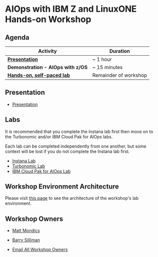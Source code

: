 # AIOps with IBM Z and LinuxONE Hands-on Workshop

## Agenda

| Activity       | Duration     | 
| ---                  | ---           |
| [**Presentation**](#presentation)             | ~ 1 hour   |
| **Demonstration - AIOps with z/OS** | ~ 15 minutes |    
| [**Hands-on, self-paced lab**](#labs)           | Remainder of workshop      |

## Presentation

* <a href="aiops_z_03-20-24.pdf" target="_blank">Presentation</a>

## Labs
It is recommended that you complete the Instana lab first then move on to the Turbonomic and/or IBM Cloud Pak for AIOps labs.

Each lab can be completed independently from one another, but some context will be lost if you do not complete the Instana lab first.

* [Instana Lab](instana-lab.md)
* [Turbonomic Lab](turbonomic-lab.md)
* [IBM Cloud Pak for AIOps Lab](cp4aiops-lab.md)

## Workshop Environment Architecture

Please visit [this page](workshop-architecture.md) to see the architecture of the workshop's lab environment.

## Workshop Owners

* [Matt Mondics](mailto:matt.mondics@ibm.com)
* [Barry Silliman](mailto:silliman@us.ibm.com)

* [Email All Workshop Owners](mailto:silliman@us.ibm.com,matt.mondics@ibm.com)